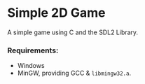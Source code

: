 # Simple 2D Game
A simple game using C and the SDL2 Library.

### Requirements:
+ Windows
+ MinGW, providing GCC & `libmingw32.a`.
